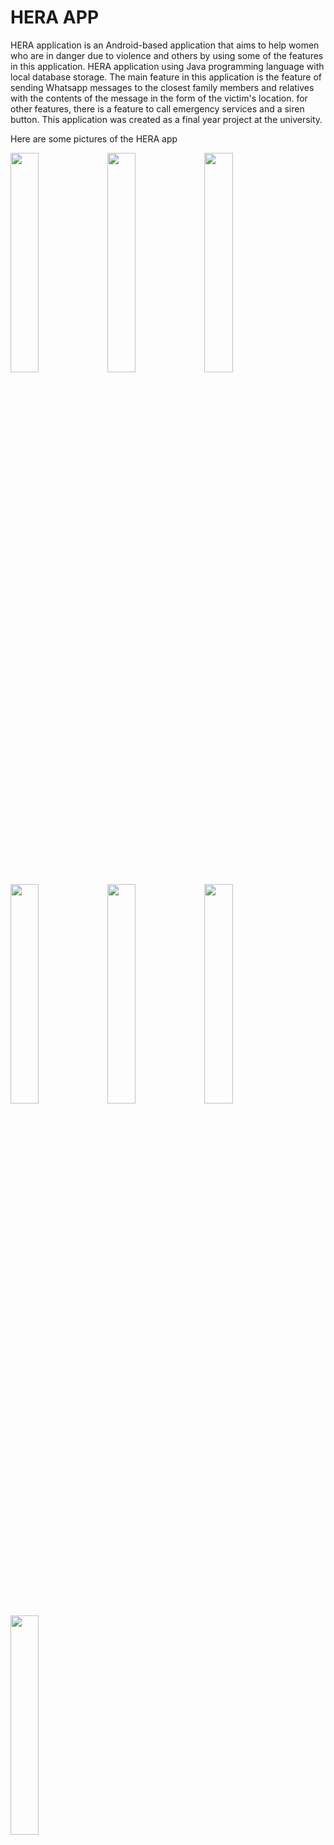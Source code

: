 # HERA APP

HERA application is an Android-based application that aims to help women who are in danger due to violence and others by using some of the features in this application. HERA application using Java programming language with local database storage.
The main feature in this application is the feature of sending Whatsapp messages to the closest family members and relatives with the contents of the message in the form of the victim's location. for other features, there is a feature to call emergency services and a siren button.
This application was created as a final year project at the university.

Here are some pictures of the HERA app

<img src="https://github.com/arinadwi14/Hera-App/assets/79967901/ebe4009c-6851-474a-868b-453dbb7ff99b" width=30% height=30%>

<img src="https://github.com/arinadwi14/Hera-App/assets/79967901/415b165f-7dfe-412d-b08b-75274239924e" width=30% height=30%>

<img src="https://github.com/arinadwi14/Hera-App/assets/79967901/5bb94f22-1419-4ae2-a127-cd299f876f99" width=30% height=30%>

<img src="https://github.com/arinadwi14/Hera-App/assets/79967901/208c29d9-4f28-460c-9518-ad837a4024fa" width=30% height=30%>

<img src="https://github.com/arinadwi14/Hera-App/assets/79967901/28463aef-d86f-4cb7-b318-9efff8fcc7a7" width=30% height=30%>

<img src="https://github.com/arinadwi14/Hera-App/assets/79967901/3ef3f2c9-a849-4d06-9892-5ee4ffa60f78" width=30% height=30%>

<img src="https://github.com/arinadwi14/Hera-App/assets/79967901/c501e5d5-dfa1-44ba-b503-e0154e4f530d" width=30% height=30%>
